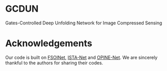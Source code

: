 # GCDUN
Gates-Controlled Deep Unfolding Network for Image Compressed Sensing

# Acknowledgements
Our code is built on [FSOINet](https://github.com/cwjjun/FSOINet), [ISTA-Net](https://github.com/jianzhangcs/ISTA-Net-PyTorch) and [OPINE-Net](https://jianzhang.tech/projects/OPINENet). We are sincerely thankful to the authors for sharing their codes.
